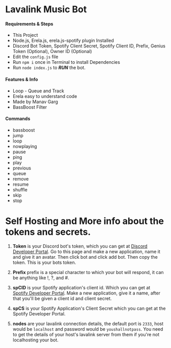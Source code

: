 # Lavalink Music Bot

#### Requirements & Steps
* This Project
* Node.js, Erela.js, erela.js-spotify plugin Installed
* Discord Bot Token, Spotify Client Secret, Spotify Client ID, Prefix, Genius Token (Optional), Owner ID (Optional)
* Edit the `config.js` file
* Run `npm i` once in Terminal to install Dependencies
* Run `node index.js` to ***RUN*** the bot.

#### Features & Info
* Loop - Queue and Track
* Erela easy to understand code
* Made by Manav Garg
* BassBoost Filter

#### Commands
* bassboost
* jump
* loop
* nowplaying
* pause
* ping
* play
* previous
* queue
* remove
* resume
* shuffle
* skip
* stop

# Self Hosting and More info about the tokens and secrets.
1) **Token** is your Discord bot's token, which you can get at [Discord Developer Portal](https://discord.com/developers/applications). Go to this page and make a new application, name it and give it an avatar. Then click bot and click add bot. Then copy the token. This is your bots token.

2) **Prefix** prefix is a special character to which your bot will respond, it can be anything like !, ?, and #.

3) **spCID** is your Spotify application's client id. Which you can get at [Spotify Developer Portal](https://developer.spotify.com/dashboard/applications). Make a new application, give it a name, after that you'll be given a client id and client secret. 

4) **spCS** is your Spotify Application's Client Secret which you can get at the Spotify Developer Portal.

5) **nodes** are your lavalink connection details, the default port is ```2333```, host would be ```localhost``` and password would be ```youshallnotpass```. You need to get the details of your host's lavalink server from them if you're not localhosting your bot.